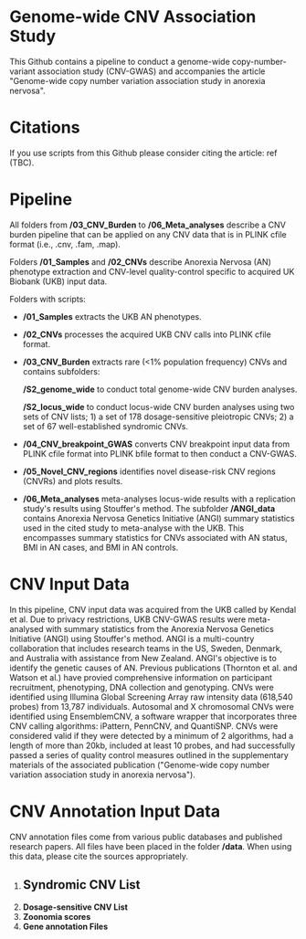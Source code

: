 ﻿# Genome-wide CNV Association Study

 This Github contains a pipeline to conduct a genome-wide copy-number-variant association study (CNV-GWAS) and accompanies the article "Genome-wide copy number variation association study in anorexia nervosa". 

 # Citations

If you use scripts from this Github please consider citing the article: ref (TBC). 
 
 # Pipeline

All folders from **/03_CNV_Burden**  to **/06_Meta_analyses** describe a CNV burden pipeline that can be applied on any CNV data that is in PLINK cfile format (i.e., .cnv, .fam, .map).

Folders **/01_Samples** and **/02_CNVs** describe Anorexia Nervosa (AN) phenotype extraction and CNV-level quality-control specific to acquired UK Biobank (UKB) input data. 

 Folders with scripts:

-  **/01_Samples** extracts the UKB AN phenotypes.

- **/02_CNVs** processes the acquired UKB CNV calls into PLINK cfile format.

- **/03_CNV_Burden** extracts rare (<1% population frequency) CNVs and contains subfolders:

     **/S2_genome_wide** to conduct total genome-wide CNV burden analyses.
   
     **/S2_locus_wide** to conduct locus-wide CNV burden analyses using two sets of CNV lists; 1) a set of 178 dosage-sensitive pleiotropic CNVs; 2) a set of 67 well-established syndromic CNVs.

- **/04_CNV_breakpoint_GWAS** converts CNV breakpoint input data from PLINK cfile format into PLINK bfile format to then conduct a CNV-GWAS.

- **/05_Novel_CNV_regions** identifies novel disease-risk CNV regions (CNVRs) and plots results.

- **/06_Meta_analyses** meta-analyses locus-wide results with a replication study's results using Stouffer's method. The subfolder **/ANGI_data** contains Anorexia Nervosa Genetics Initiative (ANGI) summary statistics used in the cited study to meta-analyse with the UKB. This encompasses summary statistics for CNVs associated with AN status, BMI in AN cases, and BMI in AN controls. 

# CNV Input Data

In this pipeline, CNV input data was acquired from the UKB called by Kendal et al. Due to privacy restrictions, UKB CNV-GWAS results were meta-analysed with summary statistics from the Anorexia Nervosa Genetics Initiative (ANGI) using Stouffer's method. ANGI is a multi-country collaboration that includes research teams in the US, Sweden, Denmark, and Australia with assistance from New Zealand. ANGI's objective is to identify the genetic causes of AN. Previous publications (Thornton et al. and Watson et al.) have provied comprehensive information on participant recruitment, phenotyping, DNA collection and genotyping. CNVs were identified using Illumina Global Screening Array raw intensity data (618,540 probes) from 13,787 individuals. Autosomal and X chromosomal CNVs were identified using EnsemblemCNV, a software wrapper that incorporates three CNV calling algorithms: iPattern, PennCNV, and QuantiSNP. CNVs were considered valid if they were detected by a minimum of 2 algorithms, had a length of more than 20kb, included at least 10 probes, and had successfully passed a series of quality control measures outlined in the supplementary materials of the associated publication ("Genome-wide copy number variation association study in anorexia nervosa").

# CNV Annotation Input Data

CNV annotation files come from various public databases and published research papers. All files have been placed in the folder **/data**. When using this data, please cite the sources appropriately. 

1. **Syndromic CNV List**
   - 
3. **Dosage-sensitive CNV List**
4. **Zoonomia scores**
5. **Gene annotation Files**


 

 

